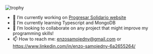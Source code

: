 
![trophy](https://github-profile-trophy.vercel.app/?username=ryo-ma&theme=onedark)



- 🔭 I’m currently working on [Progresar Solidario website](https://github.com/henrypfg8/Potenciar-Solidario)
- 🌱 I’m currently learning Typescript and MongoDB
- 👯 I’m looking to collaborate on any project that might improve my programming skills!
- 📫 How to reach me: enzosamojedny@gmail.com or https://www.linkedin.com/in/enzo-samojedny-6a2655264/

